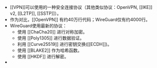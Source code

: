 - [[VPN]]可以使用的一种安全连接协议（其他类似协议：OpenVPN, [[IKE]] v2, [[L2TP]], [[SSTP]]）。
- 作为对比，[[OpenVPN]] 有约40万行代码；WireGuard仅有约4000行。
- WireGuard使用最新的协议：
	- 使用 [[ChaCha20]] 进行对称加密。
	- 使用 [[Poly1305]] 进行数据验证。
	- 利用 [[Curve25519]] 进行密钥交换([[ECDH]])。
	- 使用 [[BLAKE2]] 作为哈希函数。
	- 使用 [[HKDF]] 进行解密。
-